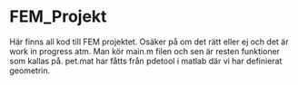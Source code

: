 # FEM_Projekt
Här finns all kod till FEM projektet. Osäker på om det rätt eller ej och det är work in progress atm. Man kör main.m filen och sen är resten funktioner som kallas på. pet.mat har fåtts från pdetool i matlab där vi har definierat geometrin.
